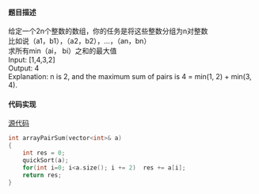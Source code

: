 #### 题目描述
给定一个2n个整数的数组，你的任务是将这些整数分组为n对整数  
比如说（a1，b1），（a2，b2），...，（an，bn）  
求所有min（ai， bi）之和的最大值  
Input: [1,4,3,2]  
Output: 4  
Explanation: n is 2, and the maximum sum of pairs is 4 = min(1, 2) + min(3, 4).

#### 代码实现

[源代码](/Array/array_pair_sum.cpp)

```cpp
int arrayPairSum(vector<int>& a)
{
	int res = 0;
	quickSort(a);
	for(int i=0; i<a.size(); i += 2)  res += a[i];
	return res;
}
```